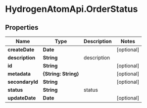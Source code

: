# HydrogenAtomApi.OrderStatus

## Properties
Name | Type | Description | Notes
------------ | ------------- | ------------- | -------------
**createDate** | **Date** |  | [optional] 
**description** | **String** | description | 
**id** | **String** |  | [optional] 
**metadata** | **{String: String}** |  | [optional] 
**secondaryId** | **String** |  | [optional] 
**status** | **String** | status | 
**updateDate** | **Date** |  | [optional] 


